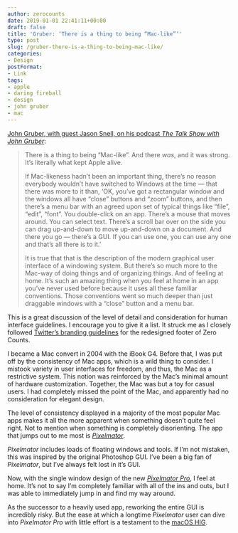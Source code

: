 ```yaml
---
author: zerocounts
date: 2019-01-01 22:41:11+00:00
draft: false
title: 'Gruber: ‘There is a thing to being “Mac-like”’'
type: post
slug: /gruber-there-is-a-thing-to-being-mac-like/
categories:
- Design
postFormat:
- Link
tags:
- apple
- daring fireball
- design
- john gruber
- mac
---
```


[John Gruber, with guest Jason Snell, on his podcast ](https://daringfireball.net/thetalkshow/2018/12/24/ep-238)[_The Talk Show with John Gruber_](https://daringfireball.net/thetalkshow/2018/12/24/ep-238):

> There is a thing to being “Mac-like”. And there _was_, and it was strong. It’s literally what kept Apple alive.
>
> If Mac-likeness hadn’t been an important thing, there’s no reason everybody wouldn’t have switched to Windows at the time — that there was more to it than, ‘OK, you’ve got a rectangular window and the windows all have “close” buttons and “zoom” buttons, and then there’s a menu bar with an agreed upon set of typical things like “file”, “edit”, “font”. You double-click on an app. There’s a mouse that moves around. You can select text. There’s a scroll bar over on the side you can drag up-and-down to move up-and-down on a document. And there you go — there’s a GUI. If you can use one, you can use any one and that’s all there is to it.’
>
> It is true that that is the description of the modern graphical user interface of a windowing system. But there’s so much more to the Mac-way of doing things and of organizing things. And of feeling at home. It’s such an amazing thing when you feel at home in an app you’ve never used before because it uses all these familiar conventions. Those conventions went so much deeper than just draggable windows with a “close” button and a menu bar.

This is a great discussion of the level of detail and consideration for human interface guidelines. I encourage you to give it a list. It struck me as I closely followed [Twitter’s branding guidelines](https://about.twitter.com/en_us/company/brand-resources.html) for the redesigned footer of Zero Counts.

I became a Mac convert in 2004 with the iBook G4. Before that, I was put off by the consistency of Mac apps, which is a wild thing to consider. I mistook variety in user interfaces for freedom, and thus, the Mac as a restrictive system. This notion was reinforced by the Mac’s minimal amount of hardware customization. Together, the Mac was but a toy for casual users. I had completely missed the point of the Mac, and apparently had no consideration for elegant design.

The level of consistency displayed in a majority of the most popular Mac apps makes it all the more apparent when something doesn’t quite feel right. Not to mention when something is completely disorienting. The app that jumps out to me most is _[Pixelmator](https://www.pixelmator.com/mac/)_.

_Pixelmator_ includes loads of floating windows and tools. If I’m not mistaken, this was inspired by the original Photoshop GUI. I’ve been a big fan of _Pixelmator_, but I’ve always felt lost in it’s GUI.

Now, with the single window design of the new _[Pixelmator Pro](https://www.pixelmator.com/pro/)_, I feel at home. It’s not to say I’m completely familiar with all of the ins and outs, but I was able to immediately jump in and find my way around.

As the successor to a heavily used app, reworking the entire GUI is incredibly risky. But the ease at which a longtime _Pixelmator_ user can dive into _Pixelmator Pro_ with little effort is a testament to the [macOS HIG](https://developer.apple.com/design/human-interface-guidelines/macos/overview/themes/).